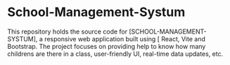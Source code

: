 # School-Management-Systum
This repository holds the source code for [SCHOOL-MANAGEMENT-SYSTUM], a responsive web application built using [ React, Vite and Bootstrap. The project focuses on providing help to know how many childrens are there in a class, user-friendly UI, real-time data updates, etc.
